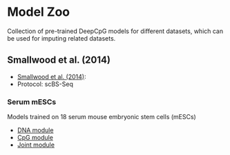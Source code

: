 # Model Zoo

Collection of pre-trained DeepCpG models for different datasets, which can be used for imputing related datasets.


## Smallwood et al. (2014)

* [Smallwood et al. (2014)](http://www.nature.com/nmeth/journal/v11/n8/full/nmeth.3035.html):
* Protocol: scBS-Seq

### Serum mESCs

Models trained on 18 serum mouse embryonic stem cells (mESCs)

* [DNA module](https://www.dropbox.com/s/e6taoie0t74zg4i/dna_model.zip?dl=0)
* [CpG module](https://www.dropbox.com/s/5pdsex4xcv6z6bf/cpg_model.zip?dl=0)
* [Joint module](https://www.dropbox.com/s/n25nhs4qtapszsg/joint_model.zip?dl=0)
